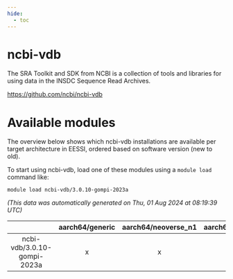 ```yaml
---
hide:
  - toc
---
```


ncbi-vdb
========


The SRA Toolkit and SDK from NCBI is a collection of tools and libraries for using data in the INSDC Sequence Read Archives.

https://github.com/ncbi/ncbi-vdb
# Available modules


The overview below shows which ncbi-vdb installations are available per target architecture in EESSI, ordered based on software version (new to old).

To start using ncbi-vdb, load one of these modules using a `module load` command like:

```shell
module load ncbi-vdb/3.0.10-gompi-2023a
```

*(This data was automatically generated on Thu, 01 Aug 2024 at 08:19:39 UTC)*  

| |aarch64/generic|aarch64/neoverse_n1|aarch64/neoverse_v1|x86_64/generic|x86_64/amd/zen2|x86_64/amd/zen3|x86_64/intel/haswell|x86_64/intel/skylake_avx512|
| :---: | :---: | :---: | :---: | :---: | :---: | :---: | :---: | :---: |
|ncbi-vdb/3.0.10-gompi-2023a|x|x|x|x|x|x|x|x|
